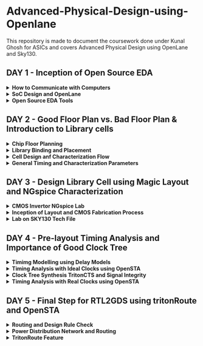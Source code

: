 # Advanced-Physical-Design-using-Openlane
This repository is made to document the coursework done under Kunal Ghosh for ASICs and covers Advanced Physical Design using OpenLane and Sky130.

## DAY 1 - Inception of Open Source EDA

<details>
  <summary><strong>How to Communicate with Computers</strong></summary>
  Under this course, we will be looking into and learning how to design a chip, and a brief introduction to what is IPs and Macros.
  
  ![Screenshot from 2023-09-09 13-31-07](https://github.com/Shant1R/Advanced-Physical-Design-using-Openlane/assets/59409568/3e66eeb4-4133-4d36-8deb-2e4557ffb99d)

The image represents a package namely *QFN-48 Quad NO-leads*. The stucture is known as a package. It has a various i/p o/p ports with jtag to program it and various extensions as per need. It is important to note IPs and Marcos are different. Marcos are pure digital logic implementations, whereas IPs have some sort of intelligence in their functioning and generation. The IPs are provided by the foundry in operation and manufacture, and they provide some interface files that helps to communicate with the IPs. 

***Introduction to RISC-V***

RISC-V is an open-source instruction set architecture (ISA) for computer processors. An instruction set architecture defines the set of instructions that a processor can execute and the organization and behaviour of those instructions. RISC-V is unique in that any single company or organization does not own it. and it is freely available for anyone to use, modify, and implement without the need for licensing fees or proprietary restrictions.

![risc1](https://github.com/Shant1R/RISC-V/assets/59409568/a9782f60-fa86-454a-af08-6a7d56a4c4e2)
 
 - Application software (apps) and hardware are linked by 'system software'.There are various layers of **system software**. This includes major components like Compiler and Assembler.
 - The compiler compiles high-level codes like C and C++ to Instructions(eg: the codes inside .exe files) that can be read by the Assembler.
 - The Assembler converts it into binary codes which the machine can understand. The instructions act as an interface between the high-level language and the machine language.
 - The converted binary is then given to an RTL snippet that understands the instruction. This is done by a Hardware Description Language (HDL).
 - This is basically called RTL implementation and a netlist is being generated. with this, a physical design implementation of the design is generated.

The RISC-V has been designed to support extensive customization and specialization which can be extended  with  one  or  more  optional  instruction-set  extensions,  but  the  base  integer instructions cannot be redefine. The different instructions included in RISC-V are listed below.

1. Pseudo instructions - For e.g- mv,li,ret etc
2. Base integer instruction (RV64I, RV32I)-For e.g-lui,addi etc
3. Multiply extension (RV64M) -For e.g- mulw,divw etc
4. Single and double floating point instruction (RV64F, RV64D) -For e.g- flw,fadd etc
5. Application binary instruction 
6. Memory allocation and stack pointer
  
</details>

<details>
<summary><strong>SoC Design and OpenLane</strong></summary>

Under this section, we will look into the requirements and components of open source digital design of SoC - System on Chip for Application specific Integrated circuits.
  
  ![Screenshot from 2023-09-09 14-20-03](https://github.com/Shant1R/Advanced-Physical-Design-using-Openlane/assets/59409568/705c36e0-b84f-49c8-878a-c7fd8a2494b9)

The necesaary components are Resistor Transistor Logic Intellectual Property (RTL IPs), Electronic Design Automation (EDA) Tools and Process Design Kit (PDK) data, as shown in the image above. Now, we look into the open source tools and platforms that provide us with the various necessary tools. Initials days, most of the tools were under proprietary tools, but with the growth of the community and other benefactors, it became possible for the existance and maintainence of the open-source platforms.  

- *Opensource RTL Designs*: github, librecores, opencores
- *Opensource EDA tools*: QFlow, OpenROAD, OpenLANE
- *Opensource PDK data*: Google Skywater130 PDK

![Screenshot from 2023-09-09 14-20-33](https://github.com/Shant1R/Advanced-Physical-Design-using-Openlane/assets/59409568/74d7c9ab-e268-4336-9f83-9316f7d2e8e0)

Now, that we know the tools required, we will look into a ***simlplied flow from RTL code to GDSII*** and look into the steps involed in the deisgn.
  
![Screenshot from 2023-09-10 11-17-31](https://github.com/Shant1R/Advanced-Physical-Design-using-Openlane/assets/59409568/152f3807-db53-4cd1-9012-8a26b3679b1d)

We wil briefy go over the various steps and processes.

- *Synthesis*: RTL Converted to gate level netlist using standard cell libraries (SCL). An RTL design is created for a design specification using HDLs like Verilog or VHDL, or it can be created using high-level synthesis tools like SystemC, MATLAB HDL Coder etc.

- *Floor & Power Planning*: Planning of silicon area to ensure robust power distribution and has three stages
  - *Chip floor planning* : the chip is partitiones between different system building blocks and the IO ports are positioned.
  - *Macro fLoor planning* : the pin locations, dimensnions and rows are defined. 
  - *Power Planning* : the power network are connected to reduce the resistance and EM issues.

- *Placement*: Placing cells on floorplan rows aligned with sites
  - *Global Placement*: for optimal position of cells
  - *Detailed Placement*: for legal positions

- *Routing*: The routing stage involves determining the physical interconnections between standard cells, including metal layers and wires. OpenLane uses tools like TritonRoute to create a routed design that adheres to design rule constraints.

- *Signoff*: After placement and routing, OpenLane performs detailed design rule checking (DRC) and final verification to ensure the layout complies with fabrication constraints and meets specified requirements for timing, area, and power.

### Open Source ASIC Flow
With the release of open-source PDK, the whole open-source ASIC flow and methodology has been defined under ***OpenLane*** 
- We will look into the entire OpenLane flow, The flow displayed is much more detailed step wise than the one just overviewed. We will go over them one by one.
  
![Screenshot from 2023-09-10 12-30-10](https://github.com/Shant1R/Advanced-Physical-Design-using-Openlane/assets/59409568/62981537-0189-48e2-b70c-e2aaf21e7118)

1. ***Architectural Design*** – A system engineer will provide the VLSI engineer with specifications for the system that are determined through physical constraints. The VLSI engineer will be required to design a circuit that meets these constraints at a microarchitecture modeling level.

2. ***Synthesis*** -  The various steps are under -
   - *RTL Design/Behavioral Modeling* – RTL design and behavioral modeling are performed with a hardware description language (HDL). EDA tools will use the HDL to perform mapping of higher-level components to the transistor level needed for physical implementation. HDL modeling is normally performed using either Verilog or VHDL. One of two design methods may be employed while creating the HDL of a microarchitecture:
     - RTL Design – Stands for Register Transfer Level. It provides an abstraction of the digital circuit using
       i. Combinational logic
       ii. Registers
       iii. Modules (IP’s or Soft Macros)
     - Behavioral Modeling – Allows the microarchitecture modeling to be performed with behavior-based modeling in HDL. This method bridges the gap between C and HDL allowing HDL design to be performed
       
   - *RTL Verification* - Behavioral verification of design

   - *Logic Synthesis* – Logic synthesis uses the RTL netlist to perform HDL technology mapping. The synthesis process is normally performed in two major steps:

   - *GTECH Mapping* – Consists of mapping the HDL netlist to generic gates what are used to perform logical optimization based on AIGERs and other topologies created from the generic mapped netlist.

   - *Technology Mapping* – Consists of mapping the post-optimized GTECH netlist to standard cells described in the PDK

   - *Standard Cells* – Standard cells are fixed height and a multiple of unit size width. This width is an integer multiple of the SITE size or the PR boundary. Each standard cell comes with SPICE, HDL, liberty, layout (detailed and abstract) files used by different tools at different stages in the RTL2GDS flow.

   - *Post-Synthesis STA Analysis*: Performs setup analysis on different path groups.

3. ***DFT Insertion*** - Design-for-Test Circuit Insertion

4. ***Floor Planning and Power Planning*** - This is done by OpenROAD flow. The macros and IPs are placed in the core before proceding further. This is called as pre-placement. Floor planning is done separately for the macros and it is called macro floor planning. They are placed in such a way that they are closer to the inputs/outputs/other macros where more connections are present. Then to prevent the loading effects de-coupling capacitors are placed so that the logic states are well within the noise margin.
   When several blocks tap power from a single source, there is a problem of Voltage Droop at the Vdd and Ground Bounce at the Vss which can again push the logic out of the required noise margin into the undefined state. To mitigate this Vdd and Vss are placed as horizontal and vertical strips in the chip so that the blocks can tap power from the nearest source.

6. ***Placement*** - Place the standard cells on the floorplane rows, aligned with sites defined in the technology lef file. Placement is done in two steps: Global and Detailed.
   - In Global placement tries to find optimal position for all cells but they may be overlapping and not aligned to rows.
   - Detailed placement takes the global placement and legalizes all of the placements trying to adhere to what the global placement wants.


7. ***Clock Tree Synthesis(CTS)*** - Clock tree synteshsis is used to create the clock distribution network that is used to deliver the clock to all sequential elements. The main goal is to create a network with minimal skew across the chip. H-trees are a common network topology that is used to achieve this goal.

8. ***Fake Antenna and diode swapping*** - Long wires acts as antennas and cause accumulation of charges during the fabrication process damaging the transistor. To avoid this bridging is used to pass the wire through different layers or an antenna diode cell is added to leak away the charges
   - OpenLane approach - Insert Fake Diode to every cell input during placement. This matches the footprint of the library of the antenna diode. The Antenna Checker is run to check for violations, if there are violations then the fake diode is swapped with a real one.
   - OpenROAD approach - In the global route step, the antenna violation is addressed automatically by inserting an antenan diode OpenLane allows the user to chose either of the above approaches

9. ***Routing*** - This step is used to implement the interconnect using the different metal layers specified in the PDK. There are two steps
   - Global Routing - This is done inside the OpenROAD flow (FastRoute)
    - Detailed Routing - This is performed using TritonRoute outside the OpenROAD flow after the global routing. Before performing this step the Logic Equivalence Check is performed by Yosys, since OpenROAD does some optimisations the circuit.

10. ***RC Extension*** - From the .def file, the parasitic extraction is done to generate the .spef file (Standard Prasitic Exchange Format) which produces an accurate analog model of the circuit by including the parasitic effects due to wires, parasitic capacitances, etc.,

11. ***Static Timing Analysis(STA)*** - At this stage again OpenSTA is used to perform the Static Timing Analysis..

12. ***Sign-off***
    - *Design Rule Check* (DRC) is performed by Magic
    - *Layout Versus Schematic* (LVS) is performed by Netgen

13. ***GDS II Extraction*** - The routed .def file is used my Magic to generate the GDSII file.
</details>

<details>
<summary><strong>Open Source EDA Tools</strong></summary>

- To install and set up the environment for the OpenLane refer to [KanishR1 GitHub](https://github.com/KanishR1/Physical-Design-Using-Openlane)

- Now, we will enter the interactive mode for the workflow.
```bash
make mount
./flow.tcl -interactive
 ```

- Next we set the required package

```bash
package require openlane 0.9
``` 

- Now, to run the synthesis, we will first prep the design and run the synthesis

```bash
prep -design picorv32a
run_synthesis
```

- *NOTE* --> The netlist synthesis will be stopped for this because the netlist file of the given example already exists. To check the results and reports, one can refer the following folders shown below.

![Screenshot from 2023-09-10 15-27-48](https://github.com/Shant1R/Advanced-Physical-Design-using-Openlane/assets/59409568/a7454e45-25fb-4b87-aff7-cabd51b12047)

- The netlist file is under synthesis under the results folder as the verilog file. The various synthesis reports can be refered under the synthesis under reports.



</details>

## DAY 2 - Good Floor Plan vs. Bad Floor Plan & Introduction to Library cells

<details>
<summary><strong>Chip Floor Planning</strong></summary>
We will look into two parameters, Utilization factor and Aspect ratio, but before that we must look into the important terms in chip design.
  
  - *Die* : It is a small semiconductor material specimen that houses the core and the fundamental circuit is fabricated over this.
  - *Core* : It is the section of the chip where the fundamental design is placed.

***Utilisation Factor***
- The ratio of area occupied by the cells in the netlist to the total area of the core
- Best practice is to set the utilisation factor less than 50% so that there will be space for optimisations, routing, inserting buffers etc.,

***Aspect Ratio***
- Aspect ratio is the ratio of height to the width of the die.
- Aspect Ratio of 1 indicates that the die is a square die

These two Parameters are important to derive the width and height of the core and die, and now we can move ahead to define the location of preplaces cells. 

***Pre-placed Cells***
- Whenever there is a complex logic which is repeated multiple times or a design given by a third-party it can be perceived as abstract black box with input and output ports, clocks etc. We can also create black boxes ourselves for the design in case as per the requirements. They can be IPs or Macros
- These Macros and IPs are placed in the core at first before placing the standard cells and power planning. These are optimally such that the cells which are more connected to each other are placed nearby and oriented for input and ouputs.
- Once they have been placed, the location are not altered later on for routing. Thus they have been fixed on the chip.
- These pre-placed cells have to be surrounded with de-coupling capacitors.

***De-coupling Capacitors***
- The resistances and capacitances associated with long wire lengths can cause the power supply voltage to drop significantly before reaching the logic circuits. This can lead to the signal value entering into the undefined region, outside the noise margin range.
- De-coupling capacitors are huge capacitors charged to power supply voltage and placed close the logic circuit. Their role is to decouple the circuit from power supply by supplying the necessary amount of current to the circuit. They pervent crosstalk and enable local communication.

***Power Planning***
- Each block on the chip, however, cannot have its own decap unlike the pre-placed cells. Thus, when multiple units are discharging, we observe a ground bumb and in case of multiple charing units, we see a voltage droop.
- When thses are under noise range designed, we won't face any issue, but if they get beyond the defined noise range, we experience undesired behaviour from the design.
- To fix this issue, we will go for a better power plan for the chip, such that each unit can use the Vdd and Gnd near to it.
- A common way to accomplish this is to have VDD and VSS pads connected to the horizontal and vertical power and GND lines which form a power mesh.

***Pin Placement***
- The input, output and Clock pins are placed optimally such that there is less complication in routing or optimised delay.
- Note - CLK needs least resistive path, as they provide signals to all the flops continuously, thus have bigger IO ports.
- There are different styles of pin placement in openlane like *random pin placement*, *uniformly spaced* etc.,


***Run Floorplan on OpenLane***

- Importance files in increasing priority order:
  - *floorplan.tcl* - System default envrionment variables
  - *conifg.tcl*
  - *sky130A_sky130_fd_sc_hd_config.tcl*

- Floorplan envrionment variables or switches:
  - *FP_CORE_UTIL* - floorplan core utilisation
  - *FP_ASPECT_RATIO* - floorplan aspect ratio
  - *FP_CORE_MARGIN* - Core to die margin area
  - *FP_IO_MODE* - defines pin configurations (1 = equidistant/0 = not equidistant)
  - *FP_CORE_VMETAL* - vertical metal layer
  - *FP_CORE_HMETAL* - horizontal metal layer

*Note: Usually, vertical metal layer and horizontal metal layer values will be 1 more than that specified in the files*

Now, we will look into how to generate the floorplan using OpenLane.
```bash
run_floorplan
```

![Screenshot from 2023-09-10 18-27-10](https://github.com/Shant1R/Advanced-Physical-Design-using-Openlane/assets/59409568/6fcde85c-8222-4dd5-8f07-2de8b25b4386)

- We may review floorplan files by checking the ```floorplan.tcl```. The system defaults will have been overriden by switches set in ```conifg.tcl``` and further overriden by switches set in ```sky130A_sky130_fd_sc_hd_config.tcl```.

- Post the floorplan run, a .def file will have been created within the ```results/floorplan``` directory. It has the various informations such as the die area and unit lenghts used.

![Screenshot from 2023-09-10 18-54-00](https://github.com/Shant1R/Advanced-Physical-Design-using-Openlane/assets/59409568/906e337b-c9f7-4bb7-a612-a85216314525)


***View Floorplan on Magic***

To view the floorplan, Magic is invoked after moving to the ```results/floorplan``` directory:

```bash
 magic -T ~/.volare/sky130A/libs.tech/magic/sky130A.tech lef read ../../tmp/merged.nom.lef def read picorv32.def &
```

![Screenshot from 2023-09-10 19-52-24](https://github.com/Shant1R/Advanced-Physical-Design-using-Openlane/assets/59409568/92ba2d51-fa92-4af2-b809-3ba0666873c8)

One can zoom into Magic layout by selecting an area with left and right mouse click followed by pressing "z" key.

Various components can be identified by using the what command in tkcon window after making a selection on the component.

Zooming in also provides a view of decaps present in picorv32a chip.

The standard cell can be found at the bottom left corner.

You can clearly see I/O pins, Decap cells and Tap cells. Tap cells are placed in a zig zag manner or you can say diagonally

![Screenshot from 2023-09-10 19-53-44](https://github.com/Shant1R/Advanced-Physical-Design-using-Openlane/assets/59409568/3c17a30b-4362-4cc7-b9b0-447662ab54c9)


</details>

<details>
<summary><strong>Library Binding and Placement</strong></summary>

First and foremost, we need to bind the netlist with physical cells. We have shapes for OR, AND and every cell for pratice purpose. But in reality we dont have such shapes, we have give an physical dimensions like rectangles or squares weight and width. This information is given in libs and lefs. Now we place these cells in our design by initilaising it.

Now we look into Placement and its optimisation.

***Optimise Placement***

The next step is placement. Once we initial the design, the logic cells in netlist in its physical dimisoins is placed on the floorplan. Placement is perfomed in 2 stages:

- *Global Placement*: Cells will be placed randomly in optimal positions which may not be legal and cells may overlap. Optimization is done through reduction of half parameter wire length.
- *Detailed Placement*: It alters the position of cells post global placement so as to legalise them. Legalisation of cells is important from timing point of view.

Optimization is stage where we estimate the lenght and capictance, based on that we add buffers. Ideally, Optimization is done for better timing.

- Run placement on OpenLane
```bash
run_placement
```
![Screenshot from 2023-09-10 23-42-54](https://github.com/Shant1R/Advanced-Physical-Design-using-Openlane/assets/59409568/0775be8f-5965-4da1-82ad-d9cecbe81af8)

- The objective of placement is the convergence of overflow value. If overflow value progressively reduces during the placement run it implies that the design will converge and placement will be successful. Post placement, the design can be viewed on magic within ***results/placement*** directory:

```bash
magic -T ~/.volare/sky130A/libs.tech/magic/sky130A.tech lef read ../../tmp/merged.nom.lef def read picorv32.def &
```
![Screenshot from 2023-09-10 23-51-48](https://github.com/Shant1R/Advanced-Physical-Design-using-Openlane/assets/59409568/c93feb35-26c1-4108-b39b-78d1b1fbee7a)

- Zoomed in image.
![Screenshot from 2023-09-10 23-52-25](https://github.com/Shant1R/Advanced-Physical-Design-using-Openlane/assets/59409568/9f1c190c-fd29-467e-9258-1bb8668744e5)

***Note**: Power distribution network generation is usually a part of the floorplan step. However, in the openLANE flow, floorplan does not generate PDN. The steps are - floorplan, placement CTS and then PDN*
</details>

<details>
<summary><strong>Cell Design anf Characterization Flow</strong></summary>

Under this section, we will go through a thorough insight into the Characterizatiob flow and various steps involved, what are my inputs given, my intermediate outputs and final results we get.

***Standard cell design flow involves the following***

- *Inputs*:
  - PDKs
  - DRC & LVS rules
  - SPICE models
  - Libraries
  - User-defined specifications.

- *Design steps*:
  - Circuit design
  - Layout design (Art of layout Euler's path and stick diagram)
  - Extraction of parasitics
  - Characterization (timing, noise, power).

- *Outputs*:
  - CDL (circuit description language)
  - LEF
  - GDSII
  - extracted SPICE netlist (.cir)
  - timing, noise and power .lib files

***Standard Cell Characterization Flow***

A typical standard cell characterization flow includes the following steps:

1. Read in the models and tech files
2. Read extracted spice netlist
3. Recognise behaviour of the cell and buffers
4. Read the subcircuits
5. Attach the necessary power sources
6. Apply stimulus to characterization setup
7. Provide necessary output capacitive loads
8. Provide necessary simulation command

Now all 8 steps are provided together as a configuration file to a characterization software called **GUNA**. 

![Screenshot from 2023-09-11 10-44-50](https://github.com/Shant1R/Advanced-Physical-Design-using-Openlane/assets/59409568/0fc3ad3b-fe65-453f-a939-b444c32ba657)

This software generates timing, noise, power models. These .libs are classified as *Timing characterization*, *power characterization* and *noise characterization*.
  
</details>

<details>
<summary><strong>General Timing and Characterization Parameters</strong></summary>

Under this section, we will look into the timing characterization and get an understanding of various semantics and syntax of the three .lib files for noise, power and noise.

First we go through the various ***Timing Parameter Definitions***

Timing defintion | Value
------------ | -------------
slew_low_rise_thr  | 20% value
slew_high_rise_thr |  80% value
slew_low_fall_thr | 20% value
slew_high_fall_thr | 80% value
in_rise_thr | 50% value
in_fall_thr | 50% value
out_rise_thr | 50% value
out_fall_thr | 50% value

***Propagation Delay***

The time difference between when the transitional input reaches 50% of its final value and when the output reaches 50% of its final value. Poor choice of threshold values lead to negative delay values. Even thought you have taken good threshold values, sometimes depending upon how good or bad the slew, the dealy might be still +ve or -ve.

```bash
Propagation delay = time(out_thr) - time(in_thr)
```

***Transition Time***

The time it takes the signal to move between states is the transition time , where the time is measured between 10% and 90% or 20% to 80% of the signal levels.

```bash
Rise transition time = time(slew_high_rise_thr) - time (slew_low_rise_thr)

Low transition time = time(slew_high_fall_thr) - time (slew_low_fall_thr)
```
  
</details>

## DAY 3 - Design Library Cell using Magic Layout and NGspice Characterization

<details>
<summary><strong>CMOS Invertor NGspice Lab</strong></summary>

Under this section, we will go in depth of Invertor cell, we would download the .magic file and perform the post layout simulation on NGspice and post characterise the sample cell and plug it in the OpenLane flow. NGspice is an open-source engine used to perform simulations. 

***IO Placer - Revise***
- PnR is a iterative flow and hence, we can make changes to the environment variables in the fly to observe the changes in our design.
- now, we want to change my pin configuration along the core from equvi-distance randomly placed to someother placement, we will set that IO mode variable on command prompt as shown 
```bash
set ::env(FP_IO_MODE) 2
```

- Floorplan after chaning the format of IO placement. We can see the pins are now not equi-distant.
![Screenshot from 2023-09-11 11-40-57](https://github.com/Shant1R/Advanced-Physical-Design-using-Openlane/assets/59409568/abd71a15-f2cc-4394-a4e5-ae75bb6e6989)


***Spice Deck Creation***
- Spice deack is the connectivity information of netlist. Thus it is a netlist that contains component connectivity, inputs to be provided and tap points for taking output and connectivity of the substrate.
- The source of PMOS is connected to Vdd and Source of NMOS is connected to GND, Vss in this case. Vin is given to the gates and Vout is taken out. We take the Cload as ```10fF``` for now.
- Now we define the PMOS and NMOS width and length as ```0.375um``` and ```0.25um``` respectively. We give 2.5V as Vdd and Vin. Common Vss is given.
- Identify the nodes, name them. Nodes are points between which a component is connected.
- We can now write the spice deck. We also specify the simulation type.
- We also import the model file for NMOS and PMOS for information of parameters related to transistors

 ![Screenshot from 2023-09-11 12-07-50](https://github.com/Shant1R/Advanced-Physical-Design-using-Openlane/assets/59409568/907f7818-01f2-45f6-a1c6-a7717c97c606)


***Spice Simulation***
- We will run the simulation for the deck created with different widths and lengths for the PMOS and NMOS.

![image](https://github.com/Shant1R/Advanced-Physical-Design-using-Openlane/assets/59409568/0965a8af-23bd-4de8-b330-c6afe17dc156)

- From the waveform, irrespective of switching the shape of it are almost same. We can see the characteristics are maintained across all sizes of CMOS. So CMOS as a circuit is a robust device hence use in designing of logic gates. Parameters that define the robustness of the CMOS are

- ***Switching Threshold (Vm)***
  - It is the point where out ```Vin = Vout```. To determine, we extend a 45 degree line from the origin.
  - At this point, both the transistors are in saturation region, means both are turned on and have high chances of current flowing driectly from VDD to Ground called Leakage current.
  - At this point, ```Vgs = Vds``` and ```Idsn = -Idsp```

![image](https://github.com/Shant1R/Advanced-Physical-Design-using-Openlane/assets/59409568/56f76007-f1c0-4d1b-b288-e04731f8e25e)

- ***Rise and Fall Delay***
  -  We will run a transient simulation and plot Vin and VOut with respect to time.
  -  To determine the Rise time, we take the rising input and corresponding falling output and note the time for ```Vdd/2```, ie. 50% of the Vdd.
  -  For fall time, same is repeated but for the falling input and corresponding rising input.

### Steps to GIT CLONE vsdstdcelldesign

- We will git clone a custom made repo for this course in the OpenLane directory of our local system.

```bash
git clone https://github.com/nickson-jose/vsdstdcelldesign.git
```

- To invoke magic to view the sky130_inv.mag file, the sky130A.tech file must be included in the command along with its path. To ease up the complexity of this command, the tech file can be copied from the magic folder to the vsdstdcelldesign folder.

- Invertor Layout using Magic

![Screenshot from 2023-09-11 12-41-19](https://github.com/Shant1R/Advanced-Physical-Design-using-Openlane/assets/59409568/c8317c08-1e8c-451a-9bd9-9eb1c710ce24)

</details>

<details>
<summary><strong>Inception of Layout and CMOS Fabrication Process</strong></summary>

Under this section we will look into the Fabrication process.
We will look into the various steps for 16-mask fab procedure

***16-MASK CMOS Process***
1. *Selecting a substrate*
   - We choose an appropriate substrate as per requirement.
   - We go with the most common substrate available - P-type.

![image](https://github.com/Shant1R/Advanced-Physical-Design-using-Openlane/assets/59409568/23a3c468-8ab5-4ee7-aa33-284a96f0248f)


2. *Creation of Active regions for transistors*
   - We have to make isolation for each pocket, this is done by growing Silicon Dioxide of 40nm over the P-type substrate, then deposit an 80nm layer of Silicon nitride.
   - Now deposit 1micron of photoresist. On this we make Mask1 and Mask 2 for the pockets and shower it with UV lights
   - The photoresist under the masks are protected and remaining is etched away with some chemical reaction. Now the mask is removed.
   - Now we etch off the extra silicon nitride, thus only silicon nitride left are the ones protected by the photoresist. Now Remove left photoresist.
   - Now, place the entire thing in oxidation furnace. Silicon nitride protects the SiO2 underneath from growing further.
   - The growth between the nitride layer acts as the isolation as they don't allow the transistor areas to communicate. This growth is also called bird's beak.
   - The remaining nitride layer is etched off.
   - This whole process is called ***LOCOS*** - *Local oxidation of Silicon*

![image](https://github.com/Shant1R/Advanced-Physical-Design-using-Openlane/assets/59409568/952a1716-faf2-4a73-a8fd-d4df283efbe8)


3. *Formation of N-Well and P-Well*
   - The N-well and P-well regions are created separately.
   - P-well formation involves photolithography and ion implantation of p-type Boron material into the p-substrate. Energy required is 200keV.
   - N-well is formed similarly with n-type Phosphorus material. Energy requirement is 400keV.
   - This ion implantation damages the SiO2 layer.
   - High-temperature furnace processes drive-in diffusion to establish well depths, known as the twin-tub process.

![image](https://github.com/Shant1R/Advanced-Physical-Design-using-Openlane/assets/59409568/84d02f02-ccd2-452e-ae92-da8d84c5438e)

4. *Formation of Gate Terminal*
   - Gate is the most important terminal as here we control the input voltage.
   - Important parameters for gate formation include oxide capacitance and doping concentration.
   - A polysilicon layer is deposited and photolithography techniques are applied to create NMOS and PMOS gates.
   - The SiO2 layers over Nwell and Pwell are etched off using polysulpuric acid and fresh layer is made with goof thickness.

![image](https://github.com/Shant1R/Advanced-Physical-Design-using-Openlane/assets/59409568/e882aa97-ca64-4869-9b5d-d41ad1b76de1)

5. *Lightly-Doped Drain(LDD) Formation*
   - This is done to achieve a doping profile --> P+, P-, N for NMOS and N+, N- and P for PMOS.
   - LDD is created to control hot electron and short channel effects.
   

![image](https://github.com/Shant1R/Advanced-Physical-Design-using-Openlane/assets/59409568/11e88b98-aaa3-4077-b46b-abff9b3f38c3)

6. *Source and Drain Formation*
   - Thin oxide layers are added to avoid channel effects during ion implantation.
   - N+ and P+ implants are performed using Arsenic implantation and high-temperature annealing.

![image](https://github.com/Shant1R/Advanced-Physical-Design-using-Openlane/assets/59409568/9830c896-7a03-47d5-b1be-d1e56ae01f94)
    
7. *Local Interconnect Formation*
   - Thin screen oxide is removed through etching in HF solution.
   - Titanium deposition through sputtering is initiated.
   - Heat treatment results in chemical reactions, producing low-resistant titanium silicon dioxide for interconnect contacts and titanium nitride for top-level connections, enabling local communication. 

![image](https://github.com/Shant1R/Advanced-Physical-Design-using-Openlane/assets/59409568/7d491565-933b-43c4-a764-ee8f1945d074)

8. *Higher Level Metal Formation*
    - To achieve suitable metal interconnects, non-planar surface topography is addressed.
    - Chemical Mechanical Polishing (CMP) is utilized by doping silicon oxide with Boron or Phosphorus to achieve surface planarization.
    - TiN and blanket Tungsten layers are deposited and subjected to CMP.
    - An aluminum (Al) layer is added and subjected to photolithography and CMP.
    - This constitutes the first level of interconnects, and additional interconnect layers are added to reach higher-level metal layers.

![image](https://github.com/Shant1R/Advanced-Physical-Design-using-Openlane/assets/59409568/28b1cc30-49bc-4b40-bbbf-ad23b29ae14a)
  
9. *Dielectric Layer Addition*
    - Finally, a dielectric layer, typically Si3N4, is applied to safeguard the chip.
  
This complex process results in the creation of advanced integrated circuits with multiple layers of interconnects, essential for modern electronic devices.

### *Introduction to SKY130 Basic Layout and LEF*

From Layout, we see the layers which are required for CMOS inverter. Inverter is, PMOS and NMOS connected together.

- Gates of both PMOS and NMOS are connected together and fed to input(here ,A), NMOS source connected to ground(here, VGND), PMOS source is connected to VDD(here, VPWR), Drains of PMOS and NMOS are connected together and fed to output(here, Y).
- The First layer in skywater130 is localinterconnect layer(locali) , above that metal 1 is purple color and metal 2 is pink color.
- If we want to see connections between two different parts, place the cursor over that area and press S one times. The tkson window gives the component name.

![Screenshot from 2023-09-11 14-45-36](https://github.com/Shant1R/Advanced-Physical-Design-using-Openlane/assets/59409568/06f1731a-3266-4c8f-9085-e3c376cf8290)

***LEF - Library Exchange File***
- The layout of a design is defined in a specific file called LEF.
- It includes design rules (tech LEF) and abstract information about the cells.
  - *Tech LEF* - Technology LEF file contains information about the Metal layer, Via Definition and DRCs.
  - *Macro LEF* - Contains physical information of the cell such as its Size, Pin, their direction.

***Designing standard cell*** 
- First we need to provide bounding box width and height in tkson window. lets say that width of BBOX is 1.38u and height is 2.72u. The command to give these values to MAGIC is ```property Fixed BBOX (0 0 1.32 2.72)```
- After this, Vdd, GND segments which are in metal 1 layer, their respective contacts and atlast logic gates layout is defined Inorder to know the **logical functioning of the inverter**, we extract the spice and then we do simulation on the spice.

***SPICE extraction in MAGIC***

 To extract it on spice we open TKCON window, the steps are :
 
 - Know the present directory - pwd
 - create an extration file - the command is ```extract all``` and *sky130_inv.ext* files has been created
 - create spice file using .ext file to be used with our ngspice tool - the commands are
   - ```ext2spice cthresh 0 rthresh 0``` - extracts parasatic capcitances also since these are actual layers - nothing is created in the folder
   - ```ext2spice``` - a file *sky130_inv.spice* has been created.

![Screenshot from 2023-09-11 14-57-15](https://github.com/Shant1R/Advanced-Physical-Design-using-Openlane/assets/59409568/9babe270-cf93-49ef-b06b-4f6ec2b90865)



   
</details>


<details>
<summary><strong>Lab on SKY130 Tech File</strong></summary>

Under this section, we will go over how to infer the spice deck file and how to run the transient analysis using NGspice. Once the simulation is done, we will characterise the simulation plot. 

***Spice Deck***
- The design is scaled to ```0.01u```
- The NMOS and PMOS are defined as
  - ```cell_name drain_node gate_node source_node model_file_name```
 ```bash
M1000 Y A VGND VGND nshort_model.0 w=35 l=23
M1001 Y A VPWR VPWR pshort_model.0 w=37 l=23
 ```
- We will include the model files for NMOS and PMOS from the ```libs``` directory.
 ```bash
  .include ./libs/nshort.lib
  .include ./libs/pshort.lib
 ```

- Now, we set up the connections to the nodes with ground, Vdd and input pulses.
  - VGND to VSS 0V
  - Supply voltage VPWR to GND.
  - Sweeping a pulse input.
- Now we set the transient analysis.
```bash
VDD VPWR 0 3.3V
VSS VGND 0 0V
Va A VGND PULSE(0V 3.3V 0 0.1ns 0.1ns 2ns 4ns)
.tran 1n 20n
.control
run
.endc
.end
```
- Final Spice deck for simulation.

![image](https://github.com/Shant1R/Advanced-Physical-Design-using-Openlane/assets/59409568/572ba693-3394-4c69-aa60-0623757747ff)


***NGpsice Simulation and Characterization***

- Code to run the simulation
```bash
ngspice sky130_inv.spice
```

![image](https://github.com/Shant1R/Advanced-Physical-Design-using-Openlane/assets/59409568/8b3c3414-8ed8-448b-8c93-64a2a97c3add)


- To get the plot for output against time with the sweeping input
```bash
plot y vs time a
```
![image](https://github.com/Shant1R/Advanced-Physical-Design-using-Openlane/assets/59409568/fc4e2ed1-4691-491b-9b2a-75cadf0757f5)

- Now we have to characterise the plot.
- There are four timing parameters used to characterize the inverter standard cell:
  - *Rise transition* - Time taken for the output to rise from 20% to 80% of max value => ```2.240 - 2.143 = 0.067ns```
  - *Fall Transition* - Time taken for the output to fall from 80% to 20% of max value => ```4.0921 - 4.049 = 0.0431ns```
  - *Cell Rise delay* - Difference in time(50% output rise) to time(50% input fall) => ```2.17333 - 2.13 = 0.0433ns```
  - *Cell Fall delay* - Difference in time(50% output fall) to time(50% input rise) => ```4.076 - 4.0501 = 0.0259ns```

### *DRC Challenges*

Under this section, we will go over 
- In-depth overview of Magic's DRC engine
- Introduction to Google/Skywater DRC rules
- *Lab* : Warm-up exercise : Fixing a simple rule error
- *Lab* : Main exercie : Fixing or create a complex error

***Introdution to Magic and Skywater PDK***

For running the DRC we need to have an understanding of the technology node we are working on. For this one can refer the following
  - Magic --> [link](http://opencircuitdesign.com/magic/)
  - Skywater PDK --> [Link](skywater-pdk.readthedocs.io/en/main) *We will keep this with use during the labs to refer the various DRC rules and Documentations.*
  - Github Repo for Skywater PDK --> [github](https://github.com/google/skywater-pdk)

***Lab Setup***
- Setup to view the layouts
- For extracting and generating views, Google/skywater repo files were built with Magic
- Technology file dependency is more for any layout. hence, this file is created first.
- Since, Pdk is still under development, there are some unfinished tech files and these are packaged for magic along with lab exercise layout and bunch of stuff into the tar ball

```bash
wget http://opencircuitdesign.com/open_pdks/archive/drc_tests.tgz
```

- Once we have downloaded the archive in the home directory, we extract it to get the lab .mag files

![image](https://github.com/Shant1R/Advanced-Physical-Design-using-Openlane/assets/59409568/d488110d-9956-4ddf-845f-e02e231de84a)

- There is a hidden file ```.magicrc``` which directs to the various resources for the lab work ahead.

***MAGIC***

- Run Magic.For better graphic use, the command belwo is used:
```bash
magic -d XR
```

- To open a file we can load the file as such -->
![image](https://github.com/Shant1R/Advanced-Physical-Design-using-Openlane/assets/59409568/8dab106c-ae61-4b4b-b034-11060215c712)

- Other way to load it is by defining the name while running magic.
```bash
magic -d XR <file_name>.mag
```

- We will open up met3.mag
- We see multiple independent example metal layouts with some DRC errors. We can refer these errors in the the Skywater PDK design rules which are flageed in the DRC engine.
- We can make a frame around a metal region and in command window write ```drc why``` --> this gives us the DRC violated.

![Screenshot from 2023-09-16 12-48-36](https://github.com/Shant1R/Advanced-Physical-Design-using-Openlane/assets/59409568/f5b6034a-ceb4-4f92-9817-6ff508245e41)

- Magic uses a lot of derived layers. To see these layers we can make a large box area and use following commands to see metal cut

```bash
cif see VIA2
```

### *LAB*

*Exercise 1*
- Load the poly.mag
- Check the drc violation for poly.9
- Refer the error using skywater pdk design rules
  - We find that distance between regular polysilicon & poly resistor should be 22um but it is showing 17um and still no errors . We should go to sky130A.tech file and modify as follows to detect this error.
- In line this
```bash
*******************************************************
spacing npres *nsd 480 touching_illegal \
	"poly.resistor spacing to N-tap < %d (poly.9)"
*******************************************************
```
 edit as shown.
```bash
*******************************************************
spacing npres allpolynonres 480 touching_illegal \
	"poly.resistor spacing to N-tap < %d (poly.9)"
*******************************************************
```

- Now the second edit. In line this

```bash
*******************************************************
spacing xhrpoly,uhrpoly,xpc alldiff 480 touching_illegal \
	"xhrpoly/uhrpoly resistor spacing to diffusion < %d (poly.9)"
*******************************************************
```
edit as shown.
```bash
*******************************************************
spacing xhrpoly,uhrpoly,xpc allpolynonres 480 touching_illegal \
	"xhrpoly/uhrpoly resistor spacing to diffusion < %d (poly.9)"
*******************************************************
```
- After this, we ```tech load sky130.tech``` file and execute ```drc check```

![Screenshot from 2023-09-16 14-22-57](https://github.com/Shant1R/Advanced-Physical-Design-using-Openlane/assets/59409568/87605e8a-6860-4ad4-a0fe-7a51b1f7d1d1)

- We can select poly.9 and run ```drc why``` to check for errors. Now it fine.

![image](https://github.com/Shant1R/Advanced-Physical-Design-using-Openlane/assets/59409568/6f074a94-f1aa-4b0b-8cd4-ffbbeb6a1a67)

</details>

## DAY 4 - Pre-layout Timing Analysis and Importance of Good Clock Tree

<details>

<summary><strong>Timimg Modelling using Delay Models</strong></summary>

***Standard Cell LEF generation***

During Placement, entire mag information is not necessary. Only the PR boundary, I/O ports, Power and ground rails of the cell is required. This information is defined in LEF file. The main objective is to extract lef from the mag file and plug into our design flow.

***Grid into Track***
- *Track*: A path or a line on which metal layers are drawn for routing. Track is used to define the height of the standard cell.

***Guidelines for making a standard cell***
- I/O ports must lie on the intersection on Horizontal and vertical tracks.
- Width of standard cell is odd mutliples of Horizontal track pitch or X direction pitch.
- Height of standard cell is odd mutliples of Vertical track pitch or y direction pitch.

The information regarding the tracks is given in ```/home/shant/.volare/sky130A/libs.tech/openlane/sky130_fd_sc_hd/tracks.info```
```bash
li1 X 0.23 0.46
li1 Y 0.17 0.34
met1 X 0.17 0.34
met1 Y 0.17 0.34
met2 X 0.23 0.46
met2 Y 0.23 0.46
met3 X 0.34 0.68
met3 Y 0.34 0.68
met4 X 0.46 0.92
met4 Y 0.46 0.92
met5 X 1.70 3.40
met5 Y 1.70 3.40
```

- It tells us about all the metal layers as such.
- We learnt that the input port and output for should be on the intersection of horizontal and vertical tracks, to verify this we set the grids as
  ``` bash
  grid 0.46um 0.34um 0.23um 0.17um
  ```
- Now we see the layout on Magic again.

![Screenshot from 2023-09-16 15-05-56](https://github.com/Shant1R/Advanced-Physical-Design-using-Openlane/assets/59409568/3e04a9a5-e300-4513-a046-bda40e8e4b88)

- The second condition is also verified. The X-pitch is 0.46 and we can see that the standard cell is 3 times that, thus an odd multiple. 
- The same can be verified for the height of the standard cell.

***Creation of Ports***
- Once the layout is ready, the next step is extracting LEF file for the cell.
- Certain properties and definitions need to be set to the pins of the cell. For LEF files, a cell that contains ports is written as a macro cell, and the ports are the declared as PINs of the macro.
- Our objective is to extract LEF from a given layout (here of a simple CMOS inverter) in standard format. Defining port and setting correct class and use attributes to each port is the first step.

- Method for definng ports
  - In Magic Layout window, first source the .mag file for the design (here inverter). Then Edit >> Text which opens up a dialogue box.
  - For each layer (to be turned into port), make a box on that particular layer and input a label name along with a sticky label of the layer name with which the port needs to be associated. Ensure the Port enable checkbox is checked and default checkbox is unchecked.


![Screenshot from 2023-09-16 15-35-46](https://github.com/Shant1R/Advanced-Physical-Design-using-Openlane/assets/59409568/5045cfe3-0a54-4e4c-ab17-a6f24cd9384f)

  - Port A (input port) and port Y (output port) are taken from locali (local interconnect) layer. Also, the number in the textarea near enable checkbox defines the order in which the ports will be written in LEF file (0 being the first).
  - For power and ground layers, the definition could be same or different than the signal layer. Here, ground and power connectivity are taken from metal1 (Notice the sticky label). 
 

***Port Class and Port Use Attributes***
- After defining ports, the next step is setting port class and port use attributes.

- Select port A in magic:
  ```bash
  port class input
  port use signal
  ```
- Select Y area
  ```bash
  port class output
  port use signal
  ```
- Select VPWR area
  ```bash
  port class inout
  port use power
  ```
- Select VGND area
  ```bash
  port class inout
  port use ground
  ```

![image](https://github.com/Shant1R/Advanced-Physical-Design-using-Openlane/assets/59409568/cdf67c2a-a4c3-4757-9973-07ed07d6388f)


***Extraction of LEF file***

- Name the custom cell through tkcon window as ```sky130_shant.mag```.
- We generate lef file by command:
```bash
lef write
```
- Upon checking the directory, we can see the lef file being generated.

![Screenshot from 2023-09-16 16-07-00](https://github.com/Shant1R/Advanced-Physical-Design-using-Openlane/assets/59409568/97aa50cf-1fca-4937-a6ea-d4b0aad4ba12)

- lef file generated.
	
 ![Screenshot from 2023-09-16 16-25-14](https://github.com/Shant1R/Advanced-Physical-Design-using-Openlane/assets/59409568/80aa72e4-9706-4593-ad9f-f21685cc463a)

***Including Custom Cell ASIC Design***
- First, we transfer the lef file generated ```sky130_shant.lef``` into the ```/home/shant/OpenLane/designs/picorv32a/src``` directory.
- Then we will transfer the ```sky130_fd_sc_hd__fast.lib```, ```sky130_fd_sc_hd__slow.lib``` and ```sky130_fd_sc_hd__typical.lib``` into the same directory.

- For this, we edit the config.json file as below
```bash
{
    "DESIGN_NAME": "picorv32",
    "VERILOG_FILES": "dir::src/picorv32a.v",
    "CLOCK_PORT": "clk",
    "CLOCK_NET": "clk",
    "GLB_RESIZER_TIMING_OPTIMIZATIONS": true,
    "RUN_HEURISTIC_DIODE_INSERTION": true,
    "DIODE_ON_PORTS": "in",
    "GPL_CELL_PADDING": 2,
    "DPL_CELL_PADDING": 2,
    "CLOCK_PERIOD": 24,
    "FP_CORE_UTIL": 35,
    "PL_RANDOM_GLB_PLACEMENT": 1,
    "PL_TARGET_DENSITY": 0.5,
    "FP_SIZING": "relative",
    "LIB_SYNTH":"dir::src/sky130_fd_sc_hd__typical.lib",
    "LIB_FASTEST":"dir::src/sky130_fd_sc_hd__fast.lib",
    "LIB_SLOWEST":"dir::src/sky130_fd_sc_hd__slow.lib",
    "LIB_TYPICAL":"dir::src/sky130_fd_sc_hd__typical.lib",
    "TEST_EXTERNAL_GLOB":"dir::/src/*",
    "SYNTH_DRIVING_CELL":"sky130_vsdinv",
    "MAX_FANOUT_CONSTRAINT": 4,
    "pdk::sky130*": {
        "MAX_FANOUT_CONSTRAINT": 6,
        "scl::sky130_fd_sc_ms": {
            "FP_CORE_UTIL": 30
        }
    }
}
```

- Now, we integrate standard cell on **OpenLane** flow after ```make mount```, and follow up
  ```bash
  prep -design picorv32a -tag RUN_2023.09.11_06.05.06 -overwrite 
  set lefs [glob $::env(DESIGN_DIR)/src/*.lef]
  add_lefs -src $lefs
  run_synthesis
  ```
![Screenshot from 2023-09-16 17-53-30](https://github.com/Shant1R/Advanced-Physical-Design-using-Openlane/assets/59409568/d14f3bd4-00f9-4d8d-bfbb-45581c60f7fa)

- Synthesis log file
![Screenshot from 2023-09-16 18-12-47](https://github.com/Shant1R/Advanced-Physical-Design-using-Openlane/assets/59409568/8fc35890-e0f4-4d84-8acc-2653a204c9e0)

- Static timing analysis (STA) log file
![Screenshot from 2023-09-16 18-13-30](https://github.com/Shant1R/Advanced-Physical-Design-using-Openlane/assets/59409568/1a407d3f-d962-44a6-ad52-c4f2a0e2e355)

### *Delay Table*

Delay is a parameter that has huge impact on our cells in the design. Delay decides each and every other factor in timing. For a cell with different size, threshold voltages, delay model table is created where we can it as timing table. 

- *Delay of a cell depends on input transition and out load*. 

Lets say two scenarios, we have long wire and the cell(X1) is sitting at the end of the wire : the delay of this cell will be different because of the bad transition that caused due to the resistance and capcitances on the long wire. we have the same cell sitting at the end of the short wire: the delay of this will be different since the tarn is not that bad comapred to the earlier scenario. Eventhough both are same cells, depending upon the input tran, the delay got chaned. Same goes with o/p load also.

VLSI engineers have identified specific constraints when inserting buffers to preserve signal integrity. They've noticed that *each buffer level must maintain consistent sizing*, but *their delays can vary depending on the load they drive*. To address this, they introduced the concept of ***"delay tables"***, which essentially consist of 2D arrays containing values for input slew and load capacitance, each associated with different buffer sizes. These tables serve as timing models for the design.

When the algorithm works with these delay tables, it utilizes the provided input slew and load capacitance values to compute the corresponding delay values for the buffers. In cases where the precise delay data is not readily available, the algorithm employs a technique of interpolation to determine the closest available data points and extrapolates from them to estimate the required delay values.

![image](https://github.com/Shant1R/Advanced-Physical-Design-using-Openlane/assets/59409568/a800ffa4-5dd7-46d8-9be8-ff0869268807)

***Custom Cell inclusion in OpenLane Flow***

- We have seen till the synthesis for the custom standard cell in OpenLane flow, and verified the synthesis and STA log files. We will pick it from there now.
- First check the slack for the synthesis.

- The slack was positive, therefore we can proceed, else would have to work on the slack.
- Now we run the floorplan and placement processes.
```bash
run_floorplan
run_placement
```

![Screenshot from 2023-09-16 19-19-27](https://github.com/Shant1R/Advanced-Physical-Design-using-Openlane/assets/59409568/0a9eff93-ca66-405e-90f4-f29b91e96e46)

- Now, we check for legality &To check the layout invoke magic from the ```results/placement``` directory

![image](https://github.com/Shant1R/Advanced-Physical-Design-using-Openlane/assets/59409568/13ec391f-d48f-4442-af06-aa85959fc795)


 
</details>

<details>

<summary><strong> Timing Analysis with Ideal Clocks using OpenSTA </strong></summary>

***Set-up Timing Analysis***

- Right now, we will consider the ideal clocks, thus the clock tree are not yet made.
- We take a single clock and anlysis launch and capture flops.
![image](https://github.com/Shant1R/Advanced-Physical-Design-using-Openlane/assets/59409568/b8c29f1b-0f4c-480e-b5da-7a11b4d862b2)

- In this, we assume that launch flop is triggered at the first posedge of clk and the capture flop recieves the value at the next posedge.
- Suppose there was some combinational logic between the two, the delay of the logic should be less than the time period of the clock.
- Thus the clock frequency and time period, and the combinational logic are designed with correspondence to each other.
- Therefore my setup time for the combinational logic should be less than the time period of the clock.

- Now, we will look into more real and practical conditions.
- We look into the capture flop. It is made of multiple gates and muxes, which will have there mosfets, resistances and capacitances.
- Thus will have delay associated to them.  

![image](https://github.com/Shant1R/Advanced-Physical-Design-using-Openlane/assets/59409568/1c0aa597-e7d9-4fd7-b0ae-20ce1bc81a77)

- Suppose the flop was developed with 2 muxes as shown. We have to condsider the delays.
- This affect the combinational logic delay requirement. Now, the clock period T is not avaiable. The capture flop needs some setup time.
- Thus the time avaiable for the combinational logic now is T - setupTime of capture flop.

- *Clock Jitter* - clock is generated from PLL which has inbuilt circuit which cells and some logic. There might variations in the clock generation depending upon the ckt. These variations are collectivity known as clock uncertainity. In that jitter is one of the parameter. It is uncertain that clock might come at that exact time withought any deviation.
- That is why it is called clock_uncertainity Skew, Jitter and Margin comes into clock_uncertainity

![image](https://github.com/Shant1R/Advanced-Physical-Design-using-Openlane/assets/59409568/7f3c072c-14b7-4f30-8748-d8c9e865d2cc)

***Post-Synthesis Analysis using OpenSTA***

Timing analysis is carried out outside the OpenLANE flow using OpenSTA tool. For this, pre_sta.conf is required to carry out the STA analysis. Invoke OpenSTA outside the openLANE flow as follows:

```bash
sta pre_sta.conf
```

Since clock tree synthesis has not been performed yet, the analysis is with respect to ideal clocks and only setup time slack is taken into consideration. The slack value is the difference between data required time and data arrival time. The worst slack value must be greater than or equal to zero. If a negative slack is obtained, following steps may be followed:

- Change synthesis strategy, synthesis buffering and synthesis sizing values
- Review maximum fanout of cells and replace cells with high fanout
- sdc file for OpenSTA is modified.

base.sdc is located in ```vsdstdcelldesigns/extras``` directory. So, we copy it into our design folder using ```cp my_base.sdc /home/emil/OpenLane/designs/picorv32a/src/```

![image](https://github.com/Shant1R/Advanced-Physical-Design-using-Openlane/assets/59409568/d2ffb39b-5aee-4ba8-9972-80952d43ceab)

From the timing report, we can improve slack by upsizing the cells i.e., by replacing the cells with high drive strength and we can see significant changes in the slack. Since there were no timing violations, we can skip this step. 

Since clock is propagated only once we do CTS, *In placement stage, clock is considered to be ideal.* So only setup slack is taken into consideration before CTS.

</details>


<details>

<summary><strong> Clock Tree Synthesis TritonCTS and Signal Integrity </strong></summary>

***Clock Tree Synthesis (CTS)***
- This plays a vital role in the creation of integrated circuits (ICs), particularly in the realm of digital electronics, where precise timing is of utmost importance. CTS involves the establishment of an organized network or structure of pathways for distributing the clock signal within the IC. This meticulous process guarantees that the clock signal effectively reaches all the sequential components, such as flip-flops and registers, in a synchronized and punctual fashion.
- It can be implemeted in various ways and the choice of the specific technique depends on the design requirements, constraints, and goals.

- Some of the different types of approches to clock tree synthesis are:
  - *Balanced Tree CTS*:

    The clock signal is spread out evenly, like branches of a tree. This helps ensure that all parts of the chip get the clock at about the same time, reducing timing problems. It's a straightforward method, but it might not save as much power as other methods.
  - *H-tree CTS*:

    It is like a tree shape with the letter "H." It's great for spreading out clock signals across big chips. This tree structure helps make sure the timing is good and saves power, especially in large areas of the chip.
  - *Star CTS*:

    In a star CTS, the clock signal is distributed from a single central point (like a star) to all the flip-flops. This approach simplifies clock distribution and minimizes clock skew but may require a higher number of buffers near the source.
  - *Mesh CTS*:

    In a mesh CTS, clock wires are arranged in a mesh-like grid pattern, and each flip-flop is connected to the nearest available clock wire. It is often used in highly regular and structured designs, such as memory arrays. Mesh CTS can offer a balance between simplicity and skew minimization.
  - *Adaptive CTS*:

    Adaptive CTS techniques adjust the clock tree structure dynamically based on the timing and congestion constraints of the design. This approach allows for greater flexibility and adaptability in meeting design goals but may be more complex to implement.


***Crosstalk in VLSI***
- Crosstalk in VLSI refers to unwanted interference or coupling between adjacent conductive traces or wires on an integrated circuit (IC) or chip.
- It occurs when the electrical signals on one wire influence or disrupt the signals on neighboring wires.Uncontrolled crosstalk can lead to data corruption, timing violations, and increased power consumption.
- *Mitigation*: VLSI designers employ various techniques to mitigate crosstalk, such as optimizing layout and routing, using appropriate shielding, implementing proper clock distribution strategies, and utilizing clock gating to reduce dynamic power consumption when logic is idle

***Clock net sheilding in VLSI***
- Clock net shielding in VLSI refers to a technique used to protect the clock signal from interference or crosstalk. The clock signal is critical for synchronizing the operations of various components on a chip, and any interference can lead to timing issues and performance problems.
- VLSI designers may use shielding techniques to isolate the clock network from other signals, reducing the risk of interference. This can include dedicated clock routing layers, clock tree synthesis algorithms, and buffer insertion to manage clock distribution more effectively.
- VLSI designs often have multiple clock domains. Shielding and proper clock gating help ensure that clock signals do not propagate between domains, avoiding metastability issues and maintaining synchronization.

*Note* - *In this stage clock is propagated and make sure that clock reaches each and every clock pin from clock source with mininimum skew and insertion delay. Inorder to do this, we implement H-tree using mid point strategy. For balancing the skews, we use clock invteres or bufferes in the clock path. Before attempting to run CTS in TritonCTS tool, if the slack was attempted to be reduced in previous run, the netlist may have gotten modified by cell replacement techniques. Therefore, the verilog file needs to be modified using the ```write_verilog``` command. Then, the synthesis, floorplan and placement is run again.*

***LAB Continued***

We will continue after the synthesis, floorplan and placement. We run the CTS as 

```bash
run_cts
```
 
</details>



<details>

<summary><strong> Timing Analysis with Real Clocks using OpenSTA </strong></summary>
 
</details>







## DAY 5 - Final Step for RTL2GDS using tritonRoute and OpenSTA

<details>

<summary><strong> Routing and Design Rule Check </strong></summary>
 
</details>


<details>

<summary><strong> Power Distribution Network and Routing </strong></summary>
 
</details>


<details>

<summary><strong> TritonRoute Feature </strong></summary>
 
</details>


